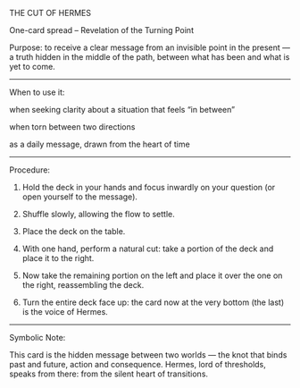 THE CUT OF HERMES

One-card spread – Revelation of the Turning Point

Purpose: to receive a clear message from an invisible point in the present — a truth hidden in the middle of the path, between what has been and what is yet to come.


---

When to use it:

when seeking clarity about a situation that feels “in between”

when torn between two directions

as a daily message, drawn from the heart of time



---

Procedure:

1. Hold the deck in your hands and focus inwardly on your question (or open yourself to the message).


2. Shuffle slowly, allowing the flow to settle.


3. Place the deck on the table.


4. With one hand, perform a natural cut: take a portion of the deck and place it to the right.


5. Now take the remaining portion on the left and place it over the one on the right, reassembling the deck.


6. Turn the entire deck face up: the card now at the very bottom (the last) is the voice of Hermes.




---

Symbolic Note:

This card is the hidden message between two worlds — the knot that binds past and future, action and consequence.
Hermes, lord of thresholds, speaks from there: from the silent heart of transitions.
